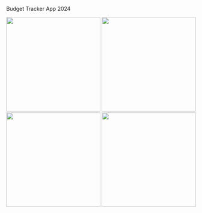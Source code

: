 Budget Tracker App 2024



<img src="https://github.com/Iamgauravkanani/budget_tracker_sqlite_getX_flutter/assets/128220245/9682f9b1-b526-423f-adc9-7342a708bab7" width=250px>
<img src="https://github.com/Iamgauravkanani/budget_tracker_sqlite_getX_flutter/assets/128220245/1a696b1c-6eac-4c99-aebc-f77513b17d9e" width=250px>
<img src="https://github.com/Iamgauravkanani/budget_tracker_sqlite_getX_flutter/assets/128220245/9f7b4f97-fe58-4c72-b12d-17c98577f4b3" width=250px>
<img src="https://github.com/Iamgauravkanani/budget_tracker_sqlite_getX_flutter/assets/128220245/c5fbcd14-7f7a-4d63-b45f-793fa28bf314" width=250px>

